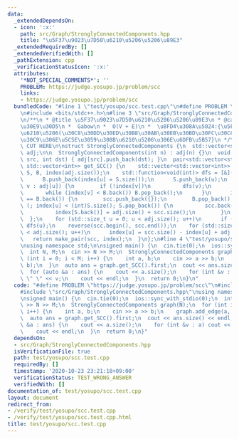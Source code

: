 ```yaml
---
data:
  _extendedDependsOn:
  - icon: ':x:'
    path: src/Graph/StronglyConnectedComponents.hpp
    title: "\u5F37\u9023\u7D50\u6210\u5206\u5206\u89E3"
  _extendedRequiredBy: []
  _extendedVerifiedWith: []
  _pathExtension: cpp
  _verificationStatusIcon: ':x:'
  attributes:
    '*NOT_SPECIAL_COMMENTS*': ''
    PROBLEM: https://judge.yosupo.jp/problem/scc
    links:
    - https://judge.yosupo.jp/problem/scc
  bundledCode: "#line 1 \"test/yosupo/scc.test.cpp\"\n#define PROBLEM \"https://judge.yosupo.jp/problem/scc\"\
    \n#include <bits/stdc++.h>\n#line 3 \"src/Graph/StronglyConnectedComponents.hpp\"\
    \n/**\n * @title \u5F37\u9023\u7D50\u6210\u5206\u5206\u89E3\n * @category \u30B0\
    \u30E9\u30D5\n *  Gabow\n *  O(V + E)\n *  \u8FD4\u308A\u5024:{\u5F37\u9023\u7D50\
    \u6210\u5206(\u30C8\u30DD\u30ED\u30B8\u30AB\u30EB\u30BD\u30FC\u30C8),\u30CE\u30FC\
    \u30C9\u306E\u5C5E\u3059\u308B\u6210\u5206\u306E\u6DFB\u5B57}\n */\n\n// BEGIN\
    \ CUT HERE\n\nstruct StronglyConnectedComponents {\n  std::vector<std::vector<int>>\
    \ adj;\n\n  StronglyConnectedComponents(int n) : adj(n) {}\n  void add_edge(int\
    \ src, int dst) { adj[src].push_back(dst); }\n  pair<std::vector<std::vector<int>>,\
    \ std::vector<int>> get_SCC() {\n    std::vector<std::vector<int>> scc;\n    std::vector<int>\
    \ S, B, index(adj.size());\n    std::function<void(int)> dfs = [&](int u) {\n\
    \      B.push_back(index[u] = S.size());\n      S.push_back(u);\n      for (int\
    \ v : adj[u]) {\n        if (!index[v])\n          dfs(v);\n        else\n   \
    \       while (index[v] < B.back()) B.pop_back();\n      }\n      if (index[u]\
    \ == B.back()) {\n        scc.push_back({});\n        B.pop_back();\n        for\
    \ (; index[u] < (int)S.size(); S.pop_back()) {\n          scc.back().push_back(S.back());\n\
    \          index[S.back()] = adj.size() + scc.size();\n        }\n      }\n  \
    \  };\n    for (std::size_t u = 0; u < adj.size(); u++)\n      if (!index[u])\
    \ dfs(u);\n    reverse(scc.begin(), scc.end());\n    for (std::size_t u = 0; u\
    \ < adj.size(); u++)\n      index[u] = scc.size() - index[u] + adj.size();\n \
    \   return make_pair(scc, index);\n  }\n};\n#line 4 \"test/yosupo/scc.test.cpp\"\
    \nusing namespace std;\n\nsigned main() {\n  cin.tie(0);\n  ios::sync_with_stdio(0);\n\
    \  int N, M;\n  cin >> N >> M;\n  StronglyConnectedComponents graph(N);\n  for\
    \ (int i = 0; i < M; i++) {\n    int a, b;\n    cin >> a >> b;\n    graph.add_edge(a,\
    \ b);\n  }\n  auto ans = graph.get_SCC().first;\n  cout << ans.size() << endl;\n\
    \  for (auto &a : ans) {\n    cout << a.size();\n    for (int &v : a) cout <<\
    \ \" \" << v;\n    cout << endl;\n  }\n  return 0;\n}\n"
  code: "#define PROBLEM \"https://judge.yosupo.jp/problem/scc\"\n#include <bits/stdc++.h>\n\
    #include \"src/Graph/StronglyConnectedComponents.hpp\"\nusing namespace std;\n\
    \nsigned main() {\n  cin.tie(0);\n  ios::sync_with_stdio(0);\n  int N, M;\n  cin\
    \ >> N >> M;\n  StronglyConnectedComponents graph(N);\n  for (int i = 0; i < M;\
    \ i++) {\n    int a, b;\n    cin >> a >> b;\n    graph.add_edge(a, b);\n  }\n\
    \  auto ans = graph.get_SCC().first;\n  cout << ans.size() << endl;\n  for (auto\
    \ &a : ans) {\n    cout << a.size();\n    for (int &v : a) cout << \" \" << v;\n\
    \    cout << endl;\n  }\n  return 0;\n}"
  dependsOn:
  - src/Graph/StronglyConnectedComponents.hpp
  isVerificationFile: true
  path: test/yosupo/scc.test.cpp
  requiredBy: []
  timestamp: '2020-10-23 23:21:18+09:00'
  verificationStatus: TEST_WRONG_ANSWER
  verifiedWith: []
documentation_of: test/yosupo/scc.test.cpp
layout: document
redirect_from:
- /verify/test/yosupo/scc.test.cpp
- /verify/test/yosupo/scc.test.cpp.html
title: test/yosupo/scc.test.cpp
---
```


